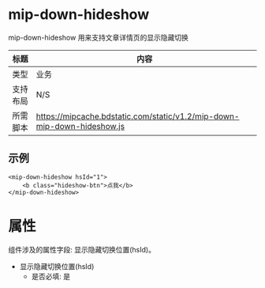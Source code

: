 # mip-down-hideshow

mip-down-hideshow 用来支持文章详情页的显示隐藏切换

标题|内容
----|----
类型|业务
支持布局|N/S
所需脚本|https://mipcache.bdstatic.com/static/v1.2/mip-down-mip-down-hideshow.js

## 示例

```
<mip-down-hideshow hsId="1">
    <b class="hideshow-btn">点我</b>
</mip-down-hideshow>
```

# 属性
组件涉及的属性字段: 显示隐藏切换位置(hsId)。

+ 显示隐藏切换位置(hsId)
    - 是否必填: 是